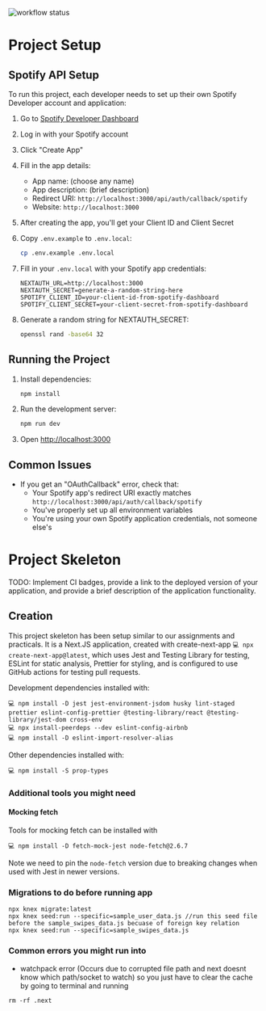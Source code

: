 ![workflow status](https://github.com/csci312-f24/project-camelshump/actions/workflows/node.js.yml/badge.svg)

# Project Setup

## Spotify API Setup

To run this project, each developer needs to set up their own Spotify Developer account and application:

1. Go to [Spotify Developer Dashboard](https://developer.spotify.com/dashboard)
2. Log in with your Spotify account
3. Click "Create App"
4. Fill in the app details:

   - App name: (choose any name)
   - App description: (brief description)
   - Redirect URI: `http://localhost:3000/api/auth/callback/spotify`
   - Website: `http://localhost:3000`

5. After creating the app, you'll get your Client ID and Client Secret
6. Copy `.env.example` to `.env.local`:

   ```bash
   cp .env.example .env.local
   ```

7. Fill in your `.env.local` with your Spotify app credentials:

   ```
   NEXTAUTH_URL=http://localhost:3000
   NEXTAUTH_SECRET=generate-a-random-string-here
   SPOTIFY_CLIENT_ID=your-client-id-from-spotify-dashboard
   SPOTIFY_CLIENT_SECRET=your-client-secret-from-spotify-dashboard
   ```

8. Generate a random string for NEXTAUTH_SECRET:
   ```bash
   openssl rand -base64 32
   ```

## Running the Project

1. Install dependencies:

   ```bash
   npm install
   ```

2. Run the development server:

   ```bash
   npm run dev
   ```

3. Open [http://localhost:3000](http://localhost:3000)

## Common Issues

- If you get an "OAuthCallback" error, check that:
  - Your Spotify app's redirect URI exactly matches `http://localhost:3000/api/auth/callback/spotify`
  - You've properly set up all environment variables
  - You're using your own Spotify application credentials, not someone else's

# Project Skeleton

TODO: Implement CI badges, provide a link to the deployed version of your application, and provide a brief description of the application functionality.

## Creation

This project skeleton has been setup similar to our assignments and practicals. It is a Next.JS application, created with create-next-app `💻 npx create-next-app@latest`, which uses Jest and Testing Library for testing, ESLint for static analysis, Prettier for styling, and is configured to use GitHub actions for testing pull requests.

Development dependencies installed with:

```
💻 npm install -D jest jest-environment-jsdom husky lint-staged prettier eslint-config-prettier @testing-library/react @testing-library/jest-dom cross-env
💻 npx install-peerdeps --dev eslint-config-airbnb
💻 npm install -D eslint-import-resolver-alias
```

Other dependencies installed with:

```
💻 npm install -S prop-types
```

### Additional tools you might need

#### Mocking fetch

Tools for mocking fetch can be installed with

```
💻 npm install -D fetch-mock-jest node-fetch@2.6.7
```

Note we need to pin the `node-fetch` version due to breaking changes when used with Jest in newer versions.

### Migrations to do before running app

```
npx knex migrate:latest
npx knex seed:run --specific=sample_user_data.js //run this seed file before the sample_swipes_data.js becuase of foreign key relation
npx knex seed:run --specific=sample_swipes_data.js

```

### Common errors you might run into

- watchpack error (Occurs due to corrupted file path and next doesnt know which path/socket to watch) so you just have to clear the cache by going to terminal and running

```
rm -rf .next

```
